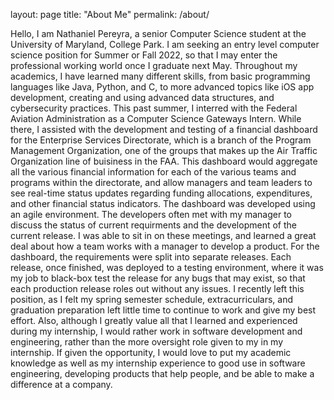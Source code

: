layout: page
title: "About Me"
permalink: /about/

Hello, I am Nathaniel Pereyra, a senior Computer Science student at the University of Maryland, College Park. I am seeking an entry level computer science position for Summer or Fall 2022, so that I may enter the professional working world once I graduate next May. Throughout my academics, I have learned many different skills, from basic programming languages like Java, Python, and C, to more advanced topics like iOS app development, creating and using advanced data structures, and cybersecurity practices.
This past summer, I interred with the Federal Aviation Administration as a Computer Science Gateways Intern. While there, I assisted with the development and testing of a financial dashboard for the Enterprise Services Directorate, which is a branch of the Program Management Organization, one of the groups that makes up the Air Traffic Organization line of buisiness in the FAA. This dashboard would aggregate all the various financial information for each of the various teams and programs within the directorate, and allow managers and team leaders to see real-time status updates regarding funding allocations, expenditures, and other financial status indicators.
The dashboard was developed using an agile environment. The developers often met with my manager to discuss the status of current requirments and the development of the current release. I was able to sit in on these meetings, and learned a great deal about how a team works with a manager to develop a product. For the dashboard, the requirements were split into separate releases. Each release, once finished, was deployed to a testing environment, where it was my job to black-box test the release for any bugs that may exist, so that each production release roles out without any issues.
I recently left this position, as I felt my spring semester schedule, extracurriculars, and graduation preparation left little time to continue to work and give my best effort. Also, although I greatly value all that I learned and experienced during my internship, I would rather work in software development and engineering, rather than the more oversight role given to my in my internship.
If given the opportunity, I would love to put my academic knowledge as well as my internship experience to good use in software engineering, developing products that help people, and be able to make a difference at a company.
